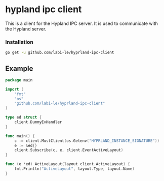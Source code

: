 # hypland ipc client

This is a client for the Hypland IPC server. It is used to communicate with the Hypland server.

### Installation
```sh
go get -u github.com/labi-le/hyprland-ipc-client
```

## Example

```go
package main

import (
	"fmt"
	"os"
	"github.com/labi-le/hyprland-ipc-client"
)

type ed struct {
	client.DummyEvHandler
}

func main() {
	c := client.MustClient(os.Getenv("HYPRLAND_INSTANCE_SIGNATURE"))
	e := &ed{}
	client.Subscribe(c, e, client.EventActiveLayout)
}

func (e *ed) ActiveLayout(layout client.ActiveLayout) {
	fmt.Println("ActiveLayout", layout.Type, layout.Name)
}

```